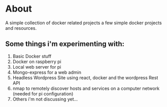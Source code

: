 # About
A simple collection of docker related projects a few simple docker projects and resources. 

## Some things i'm experimenting with:
1. Basic Docker stuff
2. Docker on raspberry pi
3. Local web server for pi
4. Mongo-express for a web admin
5. Headless Wordpress Site using react, docker and the wordpress Rest API
6. nmap to remotely discover hosts and services on a computer network (needed for pi configuration)
7. Others i'm not discussing yet...


